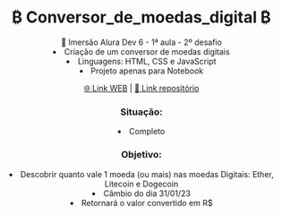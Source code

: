 <h1 style: align='center'> ₿ Conversor_de_moedas_digital ₿</h1>
<div style: align='center'>
🤿 Imersão Alura Dev 6 - 1ª aula - 2º desafio
<li>Criação de um conversor de moedas digitais</li>
<li> Linguagens: HTML, CSS e JavaScript</li>
<li>Projeto apenas para Notebook</li>

<a href='https://melo-luisa.github.io/Conversor_de_moeda_digital/'>🌐 Link WEB</a> | <a href='https://github.com/Melo-Luisa/Conversor_moeda_digital'> 📃 Link repositório</a>
<h3>Situação:</h3>
<li>Completo</li>

<h3>Objetivo:</h3>
<li>Descobrir quanto vale 1 moeda (ou mais) nas moedas Digitais: Ether, Litecoin e Dogecoin</li>
<li>Câmbio do dia 31/01/23</li>
<li> Retornará o valor convertido em R$</li>
</div>
